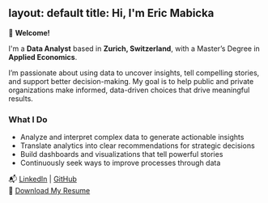 layout: default
title: Hi, I'm Eric Mabicka
---

👋 **Welcome!**


I'm a **Data Analyst** based in **Zurich, Switzerland**, with a Master’s Degree in **Applied Economics**.

I’m passionate about using data to uncover insights, tell compelling stories, and support better decision-making. My goal is to help public and private organizations make informed, data-driven choices that drive meaningful results.


### What I Do
- Analyze and interpret complex data to generate actionable insights
- Translate analytics into clear recommendations for strategic decisions
- Build dashboards and visualizations that tell powerful stories
- Continuously seek ways to improve processes through data

📬 [LinkedIn](https://linkedin.com/in/ericmabicka) | [GitHub](https://github.com/ericmabicka)  
📄 [Download My Resume](EricMabicka_Resume.pdf)
